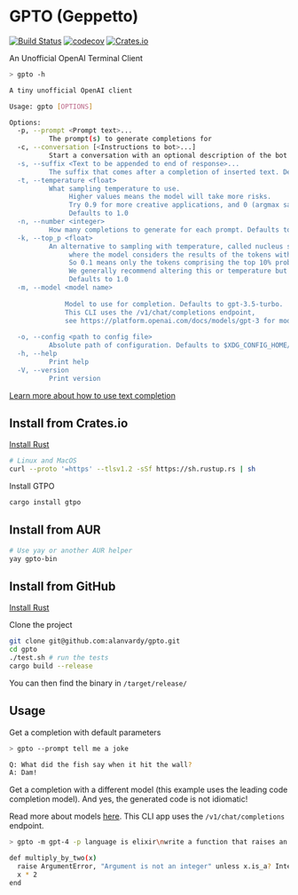 # GPTO (Geppetto)

[![Build Status](https://github.com/alanvardy/gpto/workflows/ci/badge.svg)](https://github.com/alanvardy/gpto) [![codecov](https://codecov.io/gh/alanvardy/gpto/branch/master/graph/badge.svg?token=9FBJK1SU0K)](https://codecov.io/gh/alanvardy/gpto) [![Crates.io](https://img.shields.io/crates/v/gpto.svg)](https://crates.io/crates/gpto)

An Unofficial OpenAI Terminal Client

```bash
> gpto -h

A tiny unofficial OpenAI client

Usage: gpto [OPTIONS]

Options:
  -p, --prompt <Prompt text>...
          The prompt(s) to generate completions for
  -c, --conversation [<Instructions to bot>...]
          Start a conversation with an optional description of the bot's role
  -s, --suffix <Text to be appended to end of response>...
          The suffix that comes after a completion of inserted text. Defaults to an empty string
  -t, --temperature <float>
          What sampling temperature to use. 
               Higher values means the model will take more risks. 
               Try 0.9 for more creative applications, and 0 (argmax sampling) for ones with a well-defined answer. 
               Defaults to 1.0
  -n, --number <integer>
          How many completions to generate for each prompt. Defaults to 1
  -k, --top_p <float>
          An alternative to sampling with temperature, called nucleus sampling,
               where the model considers the results of the tokens with top_p probability mass.
               So 0.1 means only the tokens comprising the top 10% probability mass are considered.
               We generally recommend altering this or temperature but not both.
               Defaults to 1.0
  -m, --model <model name>
          
              Model to use for completion. Defaults to gpt-3.5-turbo.
              This CLI uses the /v1/chat/completions endpoint,
              see https://platform.openai.com/docs/models/gpt-3 for models available
              
  -o, --config <path to config file>
          Absolute path of configuration. Defaults to $XDG_CONFIG_HOME/gpto.cfg
  -h, --help
          Print help
  -V, --version
          Print version
  ```

[Learn more about how to use text completion](https://beta.openai.com/docs/guides/completion/introduction)

## Install from Crates.io

[Install Rust](https://www.rust-lang.org/tools/install)

```bash
# Linux and MacOS
curl --proto '=https' --tlsv1.2 -sSf https://sh.rustup.rs | sh
```

Install GTPO

```bash
cargo install gtpo
```

## Install from AUR

```bash
# Use yay or another AUR helper
yay gpto-bin
```

## Install from GitHub

[Install Rust](https://www.rust-lang.org/tools/install)

Clone the project

```bash
git clone git@github.com:alanvardy/gpto.git
cd gpto
./test.sh # run the tests
cargo build --release
```

You can then find the binary in `/target/release/`

## Usage

Get a completion with default parameters

```bash
> gpto --prompt tell me a joke

Q: What did the fish say when it hit the wall?
A: Dam!
```

Get a completion with a different model (this example uses the leading code completion model). And yes, the generated code is not idiomatic!

Read more about models [here](https://platform.openai.com/docs/models/gpt-3). This CLI app uses the `/v1/chat/completions` endpoint.

```bash
> gpto -m gpt-4 -p language is elixir\nwrite a function that raises an error if the argument is not an integer and multiplies it by 2 if it is an integer

def multiply_by_two(x)
  raise ArgumentError, "Argument is not an integer" unless x.is_a? Integer
  x * 2
end
```
